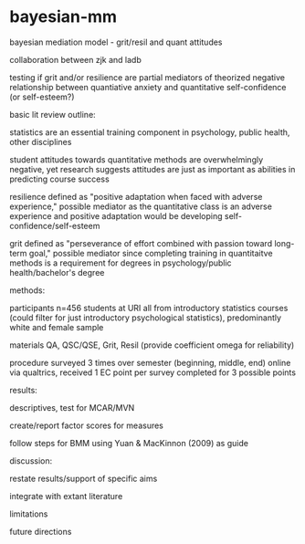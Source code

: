 # bayesian-mm
bayesian mediation model - grit/resil and quant attitudes

collaboration between zjk and ladb

testing if grit and/or resilience are partial mediators of theorized negative relationship between quantiative anxiety and quantitative self-confidence (or self-esteem?)

basic lit review outline:

statistics are an essential training component in psychology, public health, other disciplines

student attitudes towards quantitative methods are overwhelmingly negative, yet research suggests attitudes are just as important as abilities in predicting course success

resilience defined as "positive adaptation when faced with adverse experience," possible mediator as the quantitative class is an adverse experience and positive adaptation would be developing self-confidence/self-esteem

grit defined as "perseverance of effort combined with passion toward long-term goal," possible mediator since completing training in quantitaitve methods is a requirement for degrees in psychology/public health/bachelor's degree

methods:

participants
n=456 students at URI all from introductory statistics courses (could filter for just introductory psychological statistics), predominantly white and female sample

materials
QA, QSC/QSE, Grit, Resil (provide coefficient omega for reliability)

procedure
surveyed 3 times over semester (beginning, middle, end) online via qualtrics, received 1 EC point per survey completed for 3 possible points

results:

descriptives, test for MCAR/MVN

create/report factor scores for measures

follow steps for BMM using Yuan & MacKinnon (2009) as guide

discussion:

restate results/support of specific aims

integrate with extant literature

limitations

future directions

